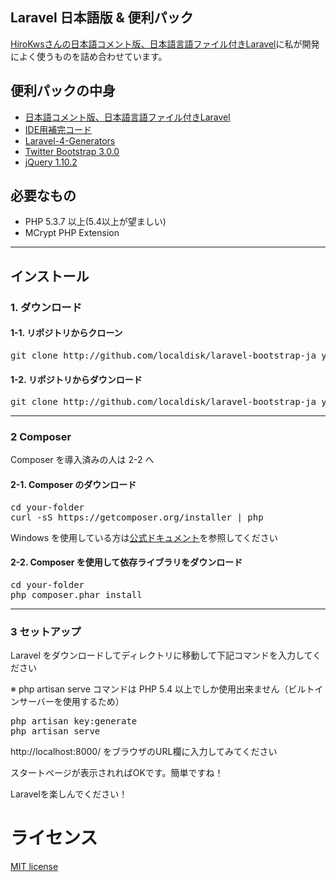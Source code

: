 ## Laravel 日本語版 & 便利パック

[HiroKwsさんの日本語コメント版、日本語言語ファイル付きLaravel](https://github.com/HiroKws/laravel)に私が開発によく使うものを詰め合わせています。

## 便利パックの中身

* [日本語コメント版、日本語言語ファイル付きLaravel](https://github.com/HiroKws/laravel)
* [IDE用補完コード](https://github.com/barryvdh/laravel-ide-helper)
* [Laravel-4-Generators](https://github.com/JeffreyWay/Laravel-4-Generators)
* [Twitter Bootstrap 3.0.0](https://github.com/twbs/bootstrap)
* [jQuery 1.10.2](http://jquery.com)

## 必要なもの
* PHP 5.3.7 以上(5.4以上が望ましい)
* MCrypt PHP Extension

-----

## インストール

### 1. ダウンロード

#### 1-1. リポジトリからクローン

<pre>
git clone http://github.com/localdisk/laravel-bootstrap-ja your-folder
</pre>

#### 1-2. リポジトリからダウンロード

<pre>
git clone http://github.com/localdisk/laravel-bootstrap-ja your-folder
</pre>

-----

### 2 Composer 

Composer を導入済みの人は 2-2 へ

#### 2-1. Composer のダウンロード

<pre>
cd your-folder
curl -sS https://getcomposer.org/installer | php
</pre>

Windows を使用している方は[公式ドキュメント](http://getcomposer.org/doc/00-intro.md)を参照してください

#### 2-2. Composer を使用して依存ライブラリをダウンロード

<pre>
cd your-folder
php composer.phar install
</pre>

-----

### 3 セットアップ

Laravel をダウンロードしてディレクトリに移動して下記コマンドを入力してください

※ php artisan serve コマンドは PHP 5.4 以上でしか使用出来ません（ビルトインサーバーを使用するため）

<pre>
php artisan key:generate
php artisan serve
</pre>

http://localhost:8000/ をブラウザのURL欄に入力してみてください

スタートページが表示されればOKです。簡単ですね！

Laravelを楽しんでください！

# ライセンス
[MIT license](http://opensource.org/licenses/MIT)